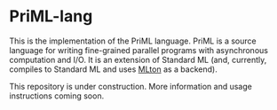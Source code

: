 # PriML-lang

This is the implementation of the PriML language. PriML is a source language for
writing fine-grained parallel programs with asynchronous computation and I/O.
It is an extension of Standard ML (and, currently, compiles to Standard ML and
uses [MLton](https://www.mlton.org) as a backend).

This repository is under construction.
More information and usage instructions coming soon.
